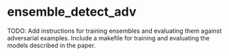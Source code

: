# ensemble_detect_adv

TODO: Add instructions for training ensembles and evaluating them against
adversarial examples. Include a makefile for training and evaluating the
models described in the paper.